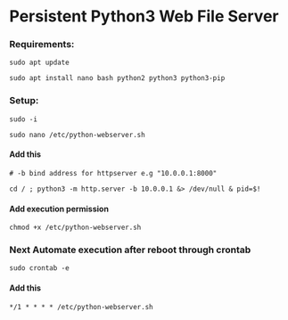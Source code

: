 # Persistent Python3 Web File Server

### Requirements:
 
    sudo apt update
   
    sudo apt install nano bash python2 python3 python3-pip
   
### Setup:

    sudo -i

    sudo nano /etc/python-webserver.sh

#### Add this

    # -b bind address for httpserver e.g "10.0.0.1:8000"

    cd / ; python3 -m http.server -b 10.0.0.1 &> /dev/null & pid=$!

#### Add execution permission 

    chmod +x /etc/python-webserver.sh

   
### Next Automate execution after reboot through crontab

    sudo crontab -e 

#### Add this

    */1 * * * * /etc/python-webserver.sh


